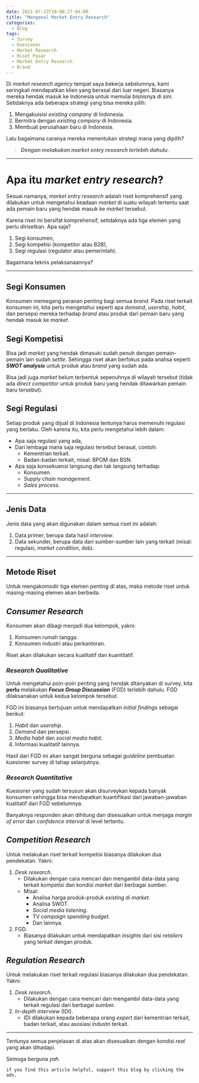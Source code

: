 ```yaml
---
date: 2021-07-23T18:08:27-04:00
title: "Mengenal Market Entry Research"
categories:
  - Blog
tags:
  - Survey
  - Kuesioner
  - Market Research
  - Riset Pasar
  - Market Entry Research
  - Brand
---
```


Di *market research agency* tempat saya bekerja sebelumnya, kami
seringkali mendapatkan klien yang berasal dari luar negeri. Biasanya
mereka hendak masuk ke Indonesia untuk memulai bisnisnya di sini.
Setidaknya ada beberapa strategi yang bisa mereka pilih:

1.  Mengakuisisi *existing company* di Indonesia.
2.  Bermitra dengan *existing company* di Indonesia.
3.  Membuat perusahaan baru di Indonesia.

Lalu bagaimana caranya mereka menentukan strategi mana yang dipilih?

> ***Dengan melakukan market entry research terlebih dahulu.***

------------------------------------------------------------------------

# Apa itu *market entry research*?

Sesuai namanya, *market entry research* adalah riset komprehensif yang
dilakukan untuk mengetahui keadaan *market* di suatu wilayah tertentu
saat ada pemain baru yang hendak masuk ke *market* tersebut.

Karena riset ini bersifat komprehensif, setidaknya ada tiga elemen yang
perlu dirisetkan. Apa saja?

1.  Segi konsumen,
2.  Segi kompetisi (kompetitor atau B2B),
3.  Segi regulasi (regulator atau pemerintah).

Bagaimana teknis pelaksanaannya?

------------------------------------------------------------------------

## Segi Konsumen

Konsumen memegang peranan penting bagi semua *brand*. Pada riset terkait
konsumen ini, kita perlu mengetahui seperti apa *demand*, *usership*,
*habit*, dan persepsi mereka terhadap *brand* atau produk dari pemain
baru yang hendak masuk ke *market*.

## Segi Kompetisi

Bisa jadi *market* yang hendak dimasuki sudah penuh dengan pemain-pemain
lain sudah *settle*. Sehingga riset akan berfokus pada analisa seperti
***SWOT analysis*** untuk produk atau *brand* yang sudah ada.

Bisa jadi juga *market* belum terbentuk sepenuhnya di wilayah tersebut
(tidak ada *direct competitor* untuk produk baru yang hendak ditawarkan
pemain baru tersebut).

## Segi Regulasi

Setiap produk yang dijual di Indonesia tentunya harus memenuhi regulasi
yang berlaku. Oleh karena itu, kita perlu mengetahui lebih dalam:

-   Apa saja regulasi yang ada,
-   Dari lembaga mana saja regulasi tersebut berasal, contoh:
    -   Kementrian terkait.
    -   Badan-badan terkait, misal: BPOM dan BSN.
-   Apa saja konsekuensi langsung dan tak langsung terhadap:
    -   Konsumen.
    -   *Supply chain management*.
    -   *Sales process*.

------------------------------------------------------------------------

## Jenis Data

Jenis data yang akan digunakan dalam semua riset ini adalah:

1.  Data primer, berupa data hasil *interview*.
2.  Data sekunder, berupa data dari sumber-sumber lain yang terkait
    (misal: regulasi, *market condition*, dsb).

------------------------------------------------------------------------

## Metode Riset

Untuk mengakomodir tiga elemen penting di atas, maka metode riset untuk
masing-masing elemen akan berbeda.

## *Consumer Research*

Konsumen akan dibagi menjadi dua kelompok, yakni:

1.  Konsumen rumah tangga.
2.  Konsumen industri atau perkantoran.

Riset akan dilakukan secara kualitatif dan kuantitatif.

### *Research Qualitative*

Untuk mengetahui poin-poin penting yang hendak ditanyakan di survey,
kita **perlu** melakukan ***Focus Group Discussion*** (FGD) terlebih
dahulu. FGD dilaksanakan untuk kedua kelompok tersebut.

FGD ini biasanya bertujuan untuk mendapatkan *initial findings* sebagai
berikut:

1.  *Habit* dan *usership*.
2.  *Demand* dan persepsi.
3.  *Media habit* dan *social media habit*.
4.  Informasi kualitatif lainnya.

Hasil dari FGD ini akan sangat berguna sebagai *guideline* pembuatan
kuesioner survey di tahap selanjutnya.

### *Research Quantitative*

Kuesioner yang sudah tersusun akan disurveykan kepada banyak konsumen
sehingga bisa mendapatkan kuantifikasi dari jawaban-jawaban kualitatif
dari FGD sebelumnya.

Banyaknya responden akan dihitung dan disesuaikan untuk menjaga *margin
of error* dan *confidence interval* di level tertentu.

## *Competition Research*

Untuk melakukan riset terkait kompetisi biasanya dilakukan dua
pendekatan. Yakni:

1.  *Desk research*.
    -   Dilakukan dengan cara mencari dan mengambil data-data yang
        terkait kompetisi dan kondisi *market* dari berbagai sumber.
    -   Misal:
        -   Analisa harga produk-produk *existing* di *market*.
        -   Analisa SWOT.
        -   *Social media listening*.
        -   TV *campaign spending budget*.
        -   Dan lainnya.
2.  FGD.
    -   Biasanya dilakukan untuk mendapatkan *insights* dari sisi
        *retailers* yang terkait dengan produk.

## *Regulation Research*

Untuk melakukan riset terkait regulasi biasanya dilakukan dua
pendekatan. Yakni:

1.  *Desk research*.
    -   Dilakukan dengan cara mencari dan mengambil data-data yang
        terkait regulasi dari berbagai sumber.
2.  *In-depth interview* (IDI).
    -   IDI dilakukan kepada beberapa orang *expert* dari kementrian
        terkait, badan terkait, atau asosiasi industri terkait.

------------------------------------------------------------------------

Tentunya semua penjelasan di atas akan disesuaikan dengan kondisi *real*
yang akan dihadapi.

Semoga berguna *yah*.

`if you find this article helpful, support this blog by clicking the ads.`
